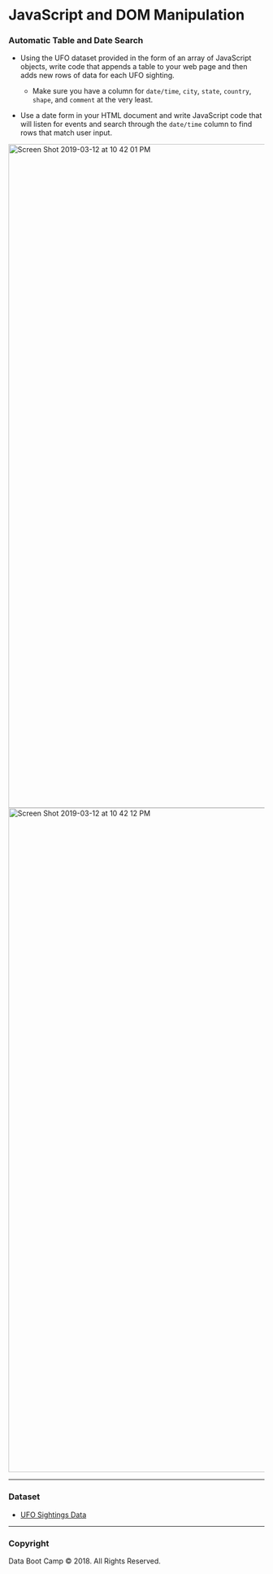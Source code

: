 # JavaScript and DOM Manipulation

### Automatic Table and Date Search

* Using the UFO dataset provided in the form of an array of JavaScript objects, write code that appends a table to your web page and then adds new rows of data for each UFO sighting.

  * Make sure you have a column for `date/time`, `city`, `state`, `country`, `shape`, and `comment` at the very least.

* Use a date form in your HTML document and write JavaScript code that will listen for events and search through the `date/time` column to find rows that match user input.

<img width="1305" alt="Screen Shot 2019-03-12 at 10 42 01 PM" src="https://user-images.githubusercontent.com/42792976/54252278-27c0f700-4518-11e9-8c26-6fb7ce875fe4.png">
<img width="1306" alt="Screen Shot 2019-03-12 at 10 42 12 PM" src="https://user-images.githubusercontent.com/42792976/54252280-2a235100-4518-11e9-9e5b-11bc17baf95b.png">

- - -

### Dataset

* [UFO Sightings Data](static/js/data.js)

- - -

### Copyright

Data Boot Camp © 2018. All Rights Reserved.
